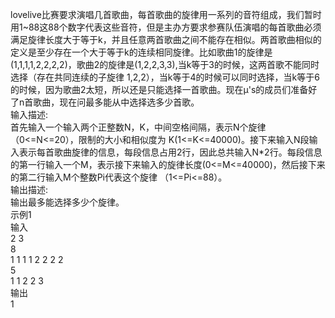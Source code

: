 lovelive比赛要求演唱几首歌曲，每首歌曲的旋律用一系列的音符组成，我们暂时用1~88这88个数字代表这些音符，但是主办方要求参赛队伍演唱的每首歌曲必须满足旋律长度大于等于k，并且任意两首歌曲之间不能存在相似。两首歌曲相似的定义是至少存在一个大于等于k的连续相同旋律。比如歌曲1的旋律是(1,1,1,1,2,2,2,2)，歌曲2的旋律是(1,2,2,3,3),当k等于3的时候，这两首歌不能同时选择（存在共同连续的子旋律 1,2,2），当k等于4的时候可以同时选择，当k等于6的时候，因为歌曲2太短，所以还是只能选择一首歌曲。现在µ's的成员们准备好了n首歌曲，现在问最多能从中选择选多少首歌。  
输入描述:  
首先输入一个输入两个正整数N，K，中间空格间隔，表示N个旋律（0<=N<=20），限制的大小和相似度为 K(1<=K<=40000)。接下来输入N段输入表示每首歌曲旋律的信息，每段信息占用2行，因此总共输入N*2行。每段信息的第一行输入一个M，表示接下来输入的旋律长度(0<=M<=40000)，然后接下来的第二行输入M个整数Pi代表这个旋律 （1<=Pi<=88）。  
输出描述:  
输出最多能选择多少个旋律。  
示例1  
输入  
2 3  
8  
1 1 1 1 2 2 2 2  
5  
1 1 2 2 3  
输出  
1  
